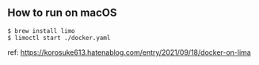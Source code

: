 ## How to run on macOS

```
$ brew install limo
$ limoctl start ./docker.yaml
```

ref: https://korosuke613.hatenablog.com/entry/2021/09/18/docker-on-lima
